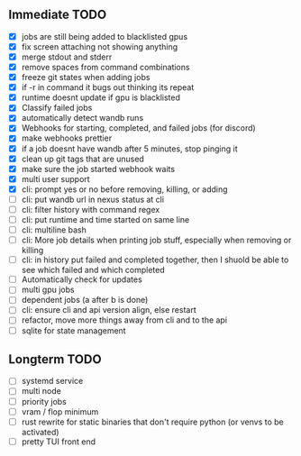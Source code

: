 ## Immediate TODO

- [x] jobs are still being added to blacklisted gpus
- [x] fix screen attaching not showing anything
- [x] merge stdout and stderr
- [x] remove spaces from command combinations
- [x] freeze git states when adding jobs
- [x] if -r in command it bugs out thinking its repeat
- [x] runtime doesnt update if gpu is blacklisted
- [x] Classify failed jobs
- [x] automatically detect wandb runs
- [x] Webhooks for starting, completed, and failed jobs (for discord)
- [x] make webhooks prettier
- [x] if a job doesnt have wandb after 5 minutes, stop pinging it
- [x] clean up git tags that are unused
- [x] make sure the job started webhook waits
- [x] multi user support
- [x] cli: prompt yes or no before removing, killing, or adding
- [ ] cli: put wandb url in nexus status at cli
- [ ] cli: filter history with command regex
- [ ] cli: put runtime and time started on same line
- [ ] cli: multiline bash
- [ ] cli: More job details when printing job stuff, especially when removing or killing
- [ ] cli: in history put failed and completed together, then I shuold be able to see which failed and which completed
- [ ] Automatically check for updates
- [ ] multi gpu jobs
- [ ] dependent jobs (a after b is done)
- [ ] cli: ensure cli and api version align, else restart
- [ ] refactor, move more things away from cli and to the api
- [ ] sqlite for state management

## Longterm TODO

- [ ] systemd service
- [ ] multi node
- [ ] priority jobs
- [ ] vram / flop minimum
- [ ] rust rewrite for static binaries that don't require python (or venvs to be activated)
- [ ] pretty TUI front end
